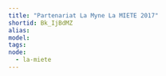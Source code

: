 ```yaml
---
title: "Partenariat La Myne La MIETE 2017"
shortid: Bk_IjBdMZ
alias:
model:
tags:
node: 
  - la-miete
---
```

